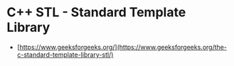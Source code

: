 # C++ STL - Standard Template Library
* [https://www.geeksforgeeks.org/](https://www.geeksforgeeks.org/the-c-standard-template-library-stl/)

